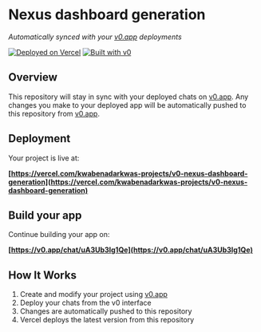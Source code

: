 # Nexus dashboard generation

*Automatically synced with your [v0.app](https://v0.app) deployments*

[![Deployed on Vercel](https://img.shields.io/badge/Deployed%20on-Vercel-black?style=for-the-badge&logo=vercel)](https://vercel.com/kwabenadarkwas-projects/v0-nexus-dashboard-generation)
[![Built with v0](https://img.shields.io/badge/Built%20with-v0.app-black?style=for-the-badge)](https://v0.app/chat/uA3Ub3Ig1Qe)

## Overview

This repository will stay in sync with your deployed chats on [v0.app](https://v0.app).
Any changes you make to your deployed app will be automatically pushed to this repository from [v0.app](https://v0.app).

## Deployment

Your project is live at:

**[https://vercel.com/kwabenadarkwas-projects/v0-nexus-dashboard-generation](https://vercel.com/kwabenadarkwas-projects/v0-nexus-dashboard-generation)**

## Build your app

Continue building your app on:

**[https://v0.app/chat/uA3Ub3Ig1Qe](https://v0.app/chat/uA3Ub3Ig1Qe)**

## How It Works

1. Create and modify your project using [v0.app](https://v0.app)
2. Deploy your chats from the v0 interface
3. Changes are automatically pushed to this repository
4. Vercel deploys the latest version from this repository
